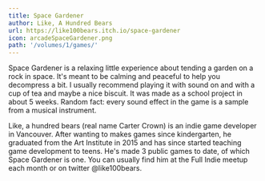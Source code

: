 ```yaml
---
title: Space Gardener
author: Like, A Hundred Bears
url: https://like100bears.itch.io/space-gardener
icon: arcadeSpaceGardener.png
path: '/volumes/1/games/'
---
```


Space Gardener is a relaxing little experience about tending a garden on a rock
in space. It's meant to be calming and peaceful to help you decompress a bit. I
usually recommend playing it with sound on and with a cup of tea and maybe a nice
biscuit. It was made as a school project in about 5 weeks. Random fact: every
sound effect in the game is a sample from a musical instrument.

Like, a hundred bears (real name Carter Crown) is an indie game developer in
Vancouver. After wanting to makes games since kindergarten, he graduated from the
Art Institute in 2015 and has since started teaching game development to teens.
He's made 3 public games to date, of which Space Gardener is one. You can usually
find him at the Full Indie meetup each month or on twitter @like100bears.